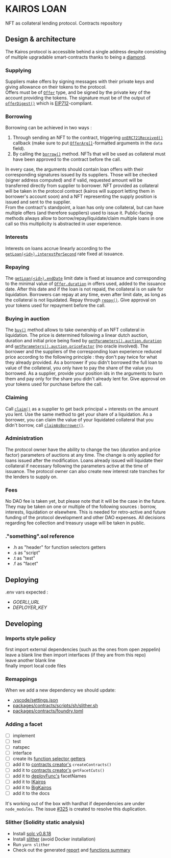 # KAIROS LOAN

NFT as collateral lending protocol. Contracts repository

## Design & architecture

The Kairos protocol is accessible behind a single address despite consisting of multiple upgradable smart-contracts thanks to being a [diamond](https://eips.ethereum.org/EIPS/eip-2535).

### Supplying

Suppliers make offers by signing messages with their private keys and giving allowance on their tokens to the protocol.  
Offers must be of [`Offer`](src/DataStructure/Objects.sol) type, and be signed by the private key of the account providing the tokens. The signature must be of the output of [`offerDigest()`](src/Signature.sol) which is [EIP712](https://eips.ethereum.org/EIPS/eip-712)-compliant.

### Borrowing

Borrowing can be achieved in two ways :

1. Through sending an NFT to the contract, triggering [`onERC721Received()`](src/BorrowFacet.sol) callback (make sure to put [`OfferArg[]`](src/DataStructure/Objects.sol)-formatted arguments in the `data` field).
2. By calling the [`borrow()`](src/BorrowFacet.sol) method. NFTs that will be used as collateral must have been approved to the contract before the call.

In every case, the arguments should contain loan offers with their corresponding signatures issued by its suppliers. Those will be checked (signer address computed) and if valid, requested amount will be transferred directly from supplier to borrower. NFT provided as collateral will be taken in the protocol contract (kairos will support letting them in borrower's account soon) and a NFT representing the supply position is issued and sent to the supplier.  
From the contract's standpoint, a loan has only one collateral, but can have multiple offers (and therefore suppliers) used to issue it. Public-facing methods always allow to borrow/repay/liquidate/claim multiple loans in one call so this multiplicity is abstracted in user experience.

### Interests

Interests on loans accrue linearly according to the [`getLoan(<id>).interestPerSecond`](src/ProtocolFacet.sol) rate fixed at issuance.

### Repaying

The [`getLoan(<id>).endDate`](src/ProtocolFacet.sol) limit date is fixed at issuance and corresponding to the minimal value of [`Offer.duration`](src/DataStructure/Objects.sol) in offers used, added to the issuance date. After this date and if the loan is not repaid, the collateral is on sale for liquidation. Borrowers can repay at any time, even after limit date, as long as the collateral is not liquidated. Repay through [`repay()`](src/RepayFacet.sol). Give approval on your tokens used for repayment before the call.

### Buying in auction

The [`buy()`](src/AuctionFacet.sol) method allows to take ownership of an NFT collateral in liquidation. The price is determined following a linear dutch auction, duration and initial price being fixed by [`getParameters().auction.duration`](src/ProtocolFacet.sol) and [`getParameters().auction.priceFactor`](src/ProtocolFacet.sol) (no oracle involved). The borrower and the suppliers of the corresponding loan experience reduced price according to the following principle : they don't pay twice for what they already provided. As a borrower if you didn't borrowed the full loan to value of the collateral, you only have to pay the share of the value you borrowed. As a supplier, provide your position ids in the arguments to burn them and pay only for the share you didn't already lent for. Give approval on your tokens used for purchase before the call.

### Claiming

Call [`claim()`](src/ClaimFacet.sol) as a supplier to get back principal + interests on the amount you lent. Use the same method to get your share of a liquidation. As a borrower, you can claim the value of your liquidated collateral that you didn't borrow, call [`claimAsBorrower()`](src/ClaimFacet.sol).

### Administration

The protocol owner have the ability to change the two (duration and price factor) parameters of auctions at any time.
The change is only applied for loans issued after the modification. Loans already issued will liquidate their
collateral if necessary following the parameters active at the time of issuance. The protocol owner can also create new
interest rate tranches for the lenders to supply on.

### Fees

No DAO fee is taken yet, but please note that it will be the case in the future. They may be taken on one or multiple of the following sources : borrow, interests, liquidation or elsewhere. This is needed for retro-active and future funding of the protocol development and other DAO expenses. All decisions regarding fee collection and treasury usage will be taken in public.

### ."something".sol reference

- .h as "header" for function selectors getters
- .s as "script"
- .t as "test"
- .f as "facet"

## Deploying

.env vars expected :

- _GOERLI_URL_
- _DEPLOYER_KEY_

## Developing

### Imports style policy

first import external dependencies (such as the ones from open zeppelin)  
leave a blank line
then import interfaces (if they are from this repo)  
leave another blank line  
finally import local code files

### Remappings

When we add a new dependency we should update:

- [.vscode/settings.json](../../.vscode/settings.json#L26-L31)
- [packages/contracts/scripts/sh/slither.sh](scripts/sh/slither.sh#L2)
- [packages/contracts/foundry.toml](foundry.toml#L9-L14)

### Adding a facet

- [ ] implement
- [ ] test
- [ ] natspec
- [ ] interface
- [ ] create its [function selector getters](src/utils/FuncSelectors.h.sol)
- [ ] add it to [contracts creator's](src/ContractsCreator.sol) `createContracts()`
- [ ] add it to [contracts creator's](src/ContractsCreator.sol) `getFacetCuts()`
- [ ] add it to [deployFunc's](scripts/ts/deployFunc.ts) facetNames
- [ ] add it to [IKairos](src/interface/IKairos.sol)
- [ ] add it to [BigKairos](test/Commons/BigKairos.sol)
- [ ] add it to the docs

It's working out of the box with hardhat if dependencies are under `node_modules`.
The issue [#325](https://github.com/kairos-loan/monorepo/issues/325) is created to resolve this duplication.

### Slither (Solidity static analysis)

- Install [solc v0.8.18](https://docs.soliditylang.org/en/v0.8.18/installing-solidity.html)
- Install [slither](https://github.com/crytic/slither#how-to-install) (avoid Docker installation)
- Run `yarn slither`
- Check out the generated [report](./out/slither-report.md) and [functions summary](./out/slither-functions-summary.txt)
